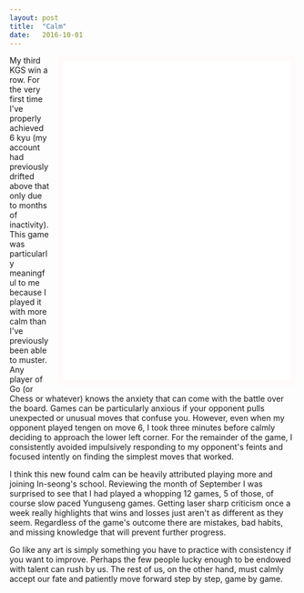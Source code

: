```yaml
---
layout: post
title:  "Calm"
date:   2016-10-01
---
```


<iframe id="gokibitz-EJzIXVt6-" src="//gokibitz.com/kifu/EJzIXVt6-" style="float: right; margin-left: 1em; width: 400px; min-height:
560px; display: block; border: 10px solid snow;"></iframe> <script src="//gokibitz.com/embed/VJsZ54Ua-"></script>

My third KGS win a row. For the very first time I've properly achieved
6 kyu (my account had previously drifted above that only due to months
of inactivity). This game was particularly meaningful to me because I
played it with more calm than I've previously been able to muster. Any
player of Go (or Chess or whatever) knows the anxiety that can come
with the battle over the board. Games can be particularly anxious if
your opponent pulls unexpected or unusual moves that confuse
you. However, even when my opponent played tengen on move 6, I took
three minutes before calmly deciding to approach the lower left
corner. For the remainder of the game, I consistently avoided
impulsively responding to my opponent's feints and focused intently on
finding the simplest moves that worked.

I think this new found calm can be heavily attributed playing more and
joining In-seong's school. Reviewing the month of September I was
surprised to see that I had played a whopping 12 games, 5 of those, of
course slow paced Yunguseng games. Getting laser sharp criticism once
a week really highlights that wins and losses just aren't as different
as they seem. Regardless of the game's outcome there are mistakes, bad
habits, and missing knowledge that will prevent further progress.

Go like any art is simply something you have to practice with
consistency if you want to improve. Perhaps the few people lucky
enough to be endowed with talent can rush by us. The rest of us, on
the other hand, must calmly accept our fate and patiently move forward
step by step, game by game.
